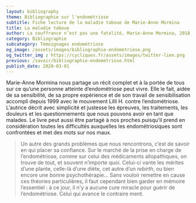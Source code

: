 ```yaml
---
layout: bibliography
theme: Bibliographie sur l'endométriose
subtitle: Fiche lecture de la maladie taboue de Marie-Anne Mormina
title: La maladie taboue
author: La souffrance n’est pas une fatalité, Marie-Anne Mormina, 2018
category: Bibliographie
subcategory: Témoignages endométriose
og_image: /assets/images/bibliographie-endometriose.png
og_twitter_img : https://cycliques.fr/assets/images/twitter-lien.png
previous: /savoir/bibliographie-endometriose.html
publish_date: 2020-03-01
---
```

Marie-Anne Mormina nous partage un récit complet et à la portée de tous sur ce qu’une personne atteinte d’endométriose peut vivre. Elle le fait, aidée de sa sensibilité, de sa propre expérience et de son travail de sensibilisation accompli depuis 1999 avec le mouvement Lilli H. contre l’endométriose. L’autrice décrit avec simplicité et justesse les épreuves, les traitements, les douleurs et les questionnements que nous pouvons avoir en tant que malades. Le livre peut aussi être partagé à nos proches puisqu’il prend en considération toutes les difficultés auxquelles les endométriosiques sont confrontées et met des mots sur nos maux.

>Un autre des grands problèmes que nous rencontrons, c’est de savoir en qui placer sa confiance. Sur le marché de la prise en charge de l’endométriose, comme sur celui des médicaments allopathiques, on trouve de tout, et souvent n’importe quoi. Celui-ci vante les mérites d’une plante, celle-là d’une diète, cet autre d’un _rebirth_, ou bien encore une bonne psychothérapie… Sans vouloir remettre en cause ces théories particulières, il faut cependant bien garder en mémoire l’essentiel : à ce jour, il n’y a aucune cure miracle pour guérir de l’endométriose. Celui qui avance le contraire ment.